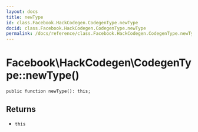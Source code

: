 ```yaml
---
layout: docs
title: newType
id: class.Facebook.HackCodegen.CodegenType.newType
docid: class.Facebook.HackCodegen.CodegenType.newType
permalink: /docs/reference/class.Facebook.HackCodegen.CodegenType.newType/
---
```

# Facebook\\HackCodegen\\CodegenType::newType()




``` Hack
public function newType(): this;
```




## Returns




+ ` this `